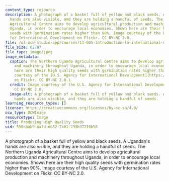 ```yaml
---
content_type: resource
description: A photograph of a basket full of yellow and black seeds. A Ugandan's
  hands are also visible, and they are holding a handful of seeds. The Northern Uganda
  Agricultural Centre aims to develop agricultural production and machinery throughout
  Uganda, in order to encourage local economies. Shown here are their high quality
  seeds with germination rates higher than 90%. Image courtesy of the U.S. Agency
  for International Development on Flickr. CC BY-NC 2.0.
file: /ol-ocw-studio-app/courses/11-005-introduction-to-international-development-spring-2015/550cbab9aa2deb327b01735b37216b50_11-005s15.jpg
file_size: 62787
file_type: image/jpeg
image_metadata:
  caption: The Northern Uganda Agricultural Centre aims to develop agricultural production
    and machinery throughout Uganda, in order to encourage local economies. Shown
    here are their high quality seeds with germination rates higher than 90%. (Image
    courtesy of the [U.S. Agency for International Development](https://www.flickr.com/photos/usaid_images/8405116827/)
    on Flickr. CC BY-NC 2.0.)
  credit: Image courtesy of the U.S. Agency for International Development on Flickr.
    CC BY-NC 2.0.
  image-alt: A photograph of a basket full of yellow and black seeds. A Ugandan's
    hands are also visible, and they are holding a handful of seeds.
learning_resource_types: []
license: https://creativecommons.org/licenses/by-nc-sa/4.0/
ocw_type: OCWImage
resourcetype: Image
title: Producing High Quality Seeds
uid: 550cbab9-aa2d-eb32-7b01-735b37216b50
---
```

A photograph of a basket full of yellow and black seeds. A Ugandan's hands are also visible, and they are holding a handful of seeds. The Northern Uganda Agricultural Centre aims to develop agricultural production and machinery throughout Uganda, in order to encourage local economies. Shown here are their high quality seeds with germination rates higher than 90%. Image courtesy of the U.S. Agency for International Development on Flickr. CC BY-NC 2.0.